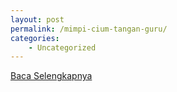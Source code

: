 ```yaml
---
layout: post
permalink: /mimpi-cium-tangan-guru/
categories:
    - Uncategorized
---
```


[Baca Selengkapnya](/01)